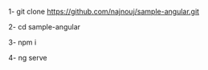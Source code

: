 1- git clone https://github.com/najnouj/sample-angular.git

2- cd sample-angular

3- npm i

4- ng serve
